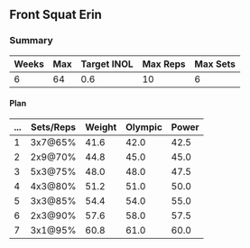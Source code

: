 ## Front Squat Erin

### Summary

Weeks | Max | Target INOL | Max Reps | Max Sets
--- | --- | --- | --- | ---
6 | 64 | 0.6 | 10 | 6

#### Plan

 ... | Sets/Reps | Weight | Olympic | Power
--- | --- | --- | --- | ---
1 | 3x7@65% | 41.6 | 42.0 | 42.5
2 | 2x9@70% | 44.8 | 45.0 | 45.0
3 | 5x3@75% | 48.0 | 48.0 | 47.5
4 | 4x3@80% | 51.2 | 51.0 | 50.0
5 | 3x3@85% | 54.4 | 54.0 | 55.0
6 | 2x3@90% | 57.6 | 58.0 | 57.5
7 | 3x1@95% | 60.8 | 61.0 | 60.0

